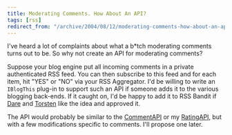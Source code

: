 ```yaml
---
title: Moderating Comments. How About An API?
tags: [rss]
redirect_from: "/archive/2004/08/12/moderating-comments-how-about-an-api.aspx/"
---
```


I've heard a lot of complaints about what a b*tch moderating comments turns out to be. So why not create an API for moderating comments?

Suppose your blog engine put all incoming comments in a private authenticated RSS feed. You can then subscribe to this feed and for each item, hit "YES" or "NO" via your RSS Aggregator. I'd be willing to write an `IBlogThis` plug-in to support such an API if someone adds it to the various blogging back-ends. If it caught on, I'd be happy to add it to RSS Bandit if [Dare](http://www.25hoursaday.com/weblog/) and
[Torsten](http://www.rendelmann.info/blog/) like the idea and approved it.

The API would probably be similar to the [CommentAPI](http://wellformedweb.org/story/9) or my [RatingAPI](https://haacked.com/archive/2004/04/24/enhancing-your-text-blog-allowing-readers-to-rate-blog-entries.aspx/), but with a few modifications specific to comments. I'll propose one later.
